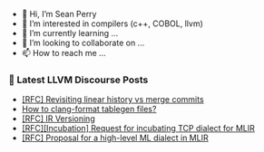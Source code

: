 - 👋 Hi, I’m Sean Perry
- 👀 I’m interested in compilers (c++, COBOL, llvm)
- 🌱 I’m currently learning ...
- 💞️ I’m looking to collaborate on ...
- 📫 How to reach me ...

<!---
s66perry/s66perry is a ✨ special ✨ repository because its `README.md` (this file) appears on your GitHub profile.
You can click the Preview link to take a look at your changes.
--->
### 📕 Latest LLVM Discourse Posts

<!-- DISCOURSE-LLVM:START -->
- [[RFC] Revisiting linear history vs merge commits](https://discourse.llvm.org/t/rfc-revisiting-linear-history-vs-merge-commits/64873?page=2#post_22)
- [How to clang-format tablegen files?](https://discourse.llvm.org/t/how-to-clang-format-tablegen-files/64870#post_2)
- [[RFC] IR Versioning](https://discourse.llvm.org/t/rfc-ir-versioning/5893#post_19)
- [[RFC][Incubation] Request for incubating TCP dialect for MLIR](https://discourse.llvm.org/t/rfc-incubation-request-for-incubating-tcp-dialect-for-mlir/64883#post_2)
- [[RFC] Proposal for a high-level ML dialect in MLIR](https://discourse.llvm.org/t/rfc-proposal-for-a-high-level-ml-dialect-in-mlir/64249?page=8#post_143)
<!-- DISCOURSE-LLVM:END -->
